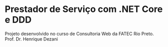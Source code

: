 # Prestador de Serviço com .NET Core e DDD

Projeto desenvolvido no curso de Consultoria Web da FATEC Rio Preto.
Prof. Dr. Henrique Dezani
